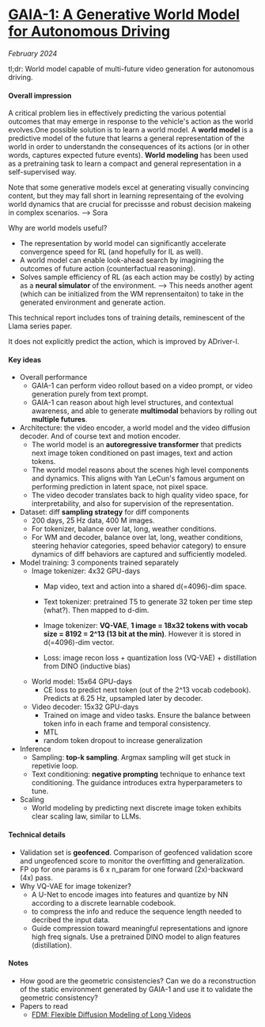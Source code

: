 # [GAIA-1: A Generative World Model for Autonomous Driving](https://arxiv.org/abs/2309.17080)

_February 2024_

tl;dr: World model capable of multi-future video generation for autonomous driving.

#### Overall impression
A critical problem lies in effectively predicting the various potential outcomes that may emerge in response to the vehicle's action as the world evolves.One possible solution is to learn a world model. A **world model** is a predictive model of the future that learns a general representation of the world in order to understandn the consequences of its actions (or in other words, captures expected future events). **World modeling** has been used as a pretraining task to learn a compact and general representation in a self-supervised way. 

Note that some generative models excel at generating visually convincing content, but they may fall short in learning representaing of the evolving world dynamics that are crucial for precissse and robust decision makeing in complex scenarios. --> Sora

Why are world models useful?

* The representation by world model can significantly accelerate convergence speed for RL (and hopefully for IL as well).
* A world model can enable look-ahead search by imagining the outcomes of future action (counterfactual reasoning).
* Solves sample efficiency of RL (as each action may be costly) by acting as a **neural simulator** of the environment. --> This needs another agent (which can be initialized from the WM reprensentaiton) to take in the generated environment and generate action.

This technical report includes tons of training details, reminescent of the Llama series paper.

It does not explicitly predict the action, which is improved by ADriver-I.

#### Key ideas
- Overall performance
	- GAIA-1 can perform video rollout based on a video prompt, or video generation purely from text prompt.
	- GAIA-1 can reason about high level structures, and contextual awareness, and able to generate **multimodal** behaviors by rolling out **multiple futures**. 
- Architecture: the video encoder, a world model and the video diffusion decoder. And of course text and motion encoder.
	- The world model is an **autoregressive transformer** that predicts next image token conditioned on past images, text and action tokens.
	- The world model reasons about the scenes high level components and dynamics. This aligns with Yan LeCun's famous argument on performing prediction in latent space, not pixel space.
	- The video decoder translates back to high quality video space, for interpretability, and also for supervision of the representation.
- Dataset: diff **sampling strategy** for diff components
	- 200 days, 25 Hz data, 400 M images.
	- For tokenizer, balance over lat, long, weather conditions.
	- For WM and decoder, balance over lat, long, weather conditions, steering hehavior categories, speed behavior category) to ensure dynamics of diff behaviors are captured and sufficiently modeled.
- Model training: 3 components trained separately
	- Image tokenizer: 4x32 GPU-days
		- Map video, text and action into a shared d(=4096)-dim space. 
		- Text tokenizer: pretrained T5 to generate 32 token per time step (what?). Then mapped to d-dim.
		- Image tokenizer: **VQ-VAE**, **1 image = 18x32 tokens with vocab size = 8192 = 2^13 (13 bit at the min)**. However it is stored in d(=4096)-dim vector. 

		- Loss: image recon loss + quantization loss (VQ-VAE) + distillation from DINO (inductive bias)
	- World model: 15x64 GPU-days
		- CE loss to predict next token (out of the 2^13 vocab codebook). Predicts at 6.25 Hz, upsampled later by decoder. 
	- Video decoder: 15x32 GPU-days
		- Trained on image and video tasks. Ensure the balance between token info in each frame and temporal consistency.
		- MTL
		- random token dropout to increase generalization
- Inference
	- Sampling: **top-k sampling**. Argmax sampling will get stuck in repetivie loop.
	- Text conditioning: **negative prompting** technique to enhance text conditioning. The guidance introduces extra hyperparameters to tune. 
- Scaling
	- World modeling by predicting next discrete image token exhibits clear scaling law, similar to LLMs.

#### Technical details
- Validation set is **geofenced**. Comparison of geofenced validation score and ungeofenced score to monitor the overfitting and generalization.
- FP op for one params is 6 x n_param for one forward (2x)-backward (4x) pass.
- Why VQ-VAE for image tokenizer?
	- A U-Net to encode images into features and quantize by NN according to a discrete learnable codebook. 
	- to compress the info and reduce the sequence length needed to decribed the input data. 
	- Guide compression toward meaningful representations and ignore high freq signals. Use a pretrained DINO model to align features (distillation).

#### Notes
- How good are the geometric consistencies? Can we do a reconstruction of the static environment generated by GAIA-1 and use it to validate the geometric consistency?
- Papers to read
	- [FDM: Flexible Diffusion Modeling of Long Videos](https://arxiv.org/abs/2205.11495)